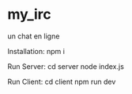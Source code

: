 # my_irc
un chat en ligne

Installation: 
npm i 

Run Server:
 cd server
 node index.js

Run Client:
 cd client
 npm run dev

